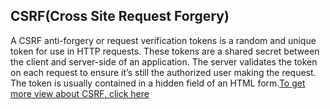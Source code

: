 ## CSRF(Cross Site Request Forgery)
   A CSRF anti-forgery or request verification tokens is a random and unique token for use in HTTP requests. These tokens are a shared secret between the client and server-side of an application. The server validates the token on each request to ensure it’s still the authorized user making the request. The token is usually contained in a hidden field of an HTML form.<a href="https://learn.snyk.io/lessons/csrf-attack/javascript/#:~:text=What%20is%20CSRF%3F,pizza%20to%20an%20attacker%27s%20address!">To get more view about CSRF, click here</a>
